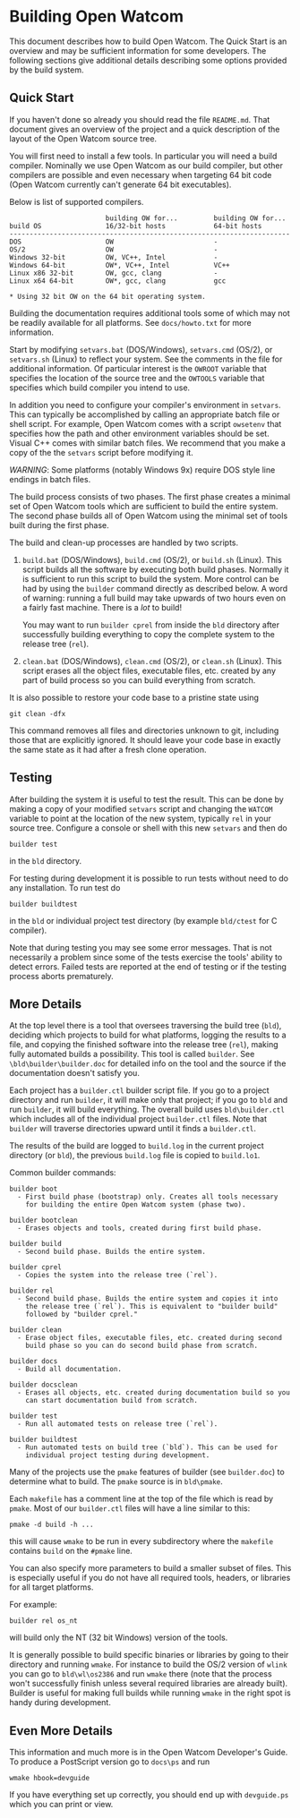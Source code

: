 
Building Open Watcom
====================

This document describes how to build Open Watcom. The Quick Start is an
overview and may be sufficient information for some developers. The
following sections give additional details describing some options provided
by the build system.

Quick Start
-----------

If you haven't done so already you should read the file `README.md`. That
document gives an overview of the project and a quick description of the
layout of the Open Watcom source tree.

You will first need to install a few tools. In particular you will need a
build compiler. Nominally we use Open Watcom as our build compiler, but
other compilers are possible and even necessary when targeting 64 bit code
(Open Watcom currently can't generate 64 bit executables).

Below is list of supported compilers.

                            building OW for...         building OW for...
    build OS                16/32-bit hosts            64-bit hosts
    ----------------------------------------------------------------------
    DOS                     OW                         -
    OS/2                    OW                         -
    Windows 32-bit          OW, VC++, Intel            -
    Windows 64-bit          OW*, VC++, Intel           VC++
    Linux x86 32-bit        OW, gcc, clang             -
    Linux x64 64-bit        OW*, gcc, clang            gcc

    * Using 32 bit OW on the 64 bit operating system.

Building the documentation requires additional tools some of which may not
be readily available for all platforms. See `docs/howto.txt` for more
information.

Start by modifying `setvars.bat` (DOS/Windows), `setvars.cmd` (OS/2), or
`setvars.sh` (Linux) to reflect your system. See the comments in the file
for additional information. Of particular interest is the `OWROOT` variable
that specifies the location of the source tree and the `OWTOOLS` variable
that specifies which build compiler you intend to use.

In addition you need to configure your compiler's environment in `setvars`.
This can typically be accomplished by calling an appropriate batch file or
shell script. For example, Open Watcom comes with a script `owsetenv` that
specifies how the path and other environment variables should be set. Visual
C++ comes with similar batch files. We recommend that you make a copy of the
the `setvars` script before modifying it.

*WARNING*: Some platforms (notably Windows 9x) require DOS style line
endings in batch files.

The build process consists of two phases. The first phase creates a minimal
set of Open Watcom tools which are sufficient to build the entire system.
The second phase builds all of Open Watcom using the minimal set of tools
built during the first phase.

The build and clean-up processes are handled by two scripts.

1. `build.bat` (DOS/Windows), `build.cmd` (OS/2), or `build.sh` (Linux).
    This script builds all the software by executing both build phases.
    Normally it is sufficient to run this script to build the system. More
    control can be had by using the `builder` command directly as described
    below. A word of warning: running a full build may take upwards of two
    hours even on a fairly fast machine. There is a *lot* to build!

    You may want to run `builder cprel` from inside the `bld` directory
    after successfully building everything to copy the complete system to
    the release tree (`rel`).

2. `clean.bat` (DOS/Windows), `clean.cmd` (OS/2), or `clean.sh` (Linux).
    This script erases all the object files, executable files, etc. created
    by any part of build process so you can build everything from scratch.

It is also possible to restore your code base to a pristine state using

    git clean -dfx

This command removes all files and directories unknown to git, including
those that are explicitly ignored. It should leave your code base in exactly
the same state as it had after a fresh clone operation.

Testing
-------

After building the system it is useful to test the result. This can be done
by making a copy of your modified `setvars` script and changing the `WATCOM`
variable to point at the location of the new system, typically `rel` in your
source tree. Configure a console or shell with this new `setvars` and then
do

    builder test

in the `bld` directory.

For testing during development it is possible to run tests without need to do
any installation. To run test do

    builder buildtest

in the `bld` or individual project test directory 
(by example `bld/ctest` for C compiler).

Note that during testing you may see some error messages. That is not
necessarily a problem since some of the tests exercise the tools' ability to
detect errors. Failed tests are reported at the end of testing or if the
testing process aborts prematurely.

More Details
------------

At the top level there is a tool that oversees traversing the build tree
(`bld`), deciding which projects to build for what platforms, logging
the results to a file, and copying the finished software into the release
tree (`rel`), making fully automated builds a possibility. This tool is
called `builder`. See `\bld\builder\builder.doc` for detailed info on
the tool and the source if the documentation doesn't satisfy you.

Each project has a `builder.ctl` builder script file. If you go to a project
directory and run `builder`, it will make only that project; if you go to
`bld` and run `builder`, it will build everything. The overall build uses
`bld\builder.ctl` which includes all of the individual project `builder.ctl`
files. Note that `builder` will traverse directories upward until it finds a
`builder.ctl`.

The results of the build are logged to `build.log` in the current project
directory (or `bld`), the previous `build.log` file is copied to
`build.lo1`.

Common builder commands:

    builder boot
      - First build phase (bootstrap) only. Creates all tools necessary
        for building the entire Open Watcom system (phase two).

    builder bootclean
      - Erases objects and tools, created during first build phase.

    builder build
      - Second build phase. Builds the entire system.

    builder cprel
      - Copies the system into the release tree (`rel`).

    builder rel
      - Second build phase. Builds the entire system and copies it into
        the release tree (`rel`). This is equivalent to "builder build"
        followed by "builder cprel."

    builder clean
      - Erase object files, executable files, etc. created during second
        build phase so you can do second build phase from scratch.

    builder docs
      - Build all documentation.

    builder docsclean
      - Erases all objects, etc. created during documentation build so you
        can start documentation build from scratch.

    builder test
      - Run all automated tests on release tree (`rel`).

    builder buildtest
      - Run automated tests on build tree (`bld`). This can be used for 
        individual project testing during development.

Many of the projects use the `pmake` features of builder (see `builder.doc`)
to determine what to build. The `pmake` source is in `bld\pmake`.

Each `makefile` has a comment line at the top of the file which is read by
`pmake`. Most of our `builder.ctl` files will have a line similar to this:

    pmake -d build -h ...

this will cause `wmake` to be run in every subdirectory where the `makefile`
contains `build` on the `#pmake` line.

You can also specify more parameters to build a smaller subset of files.
This is especially useful if you do not have all required tools, headers, or
libraries for all target platforms.

For example:

    builder rel os_nt

will build only the NT (32 bit Windows) version of the tools.

It is generally possible to build specific binaries or libraries by going to
their directory and running `wmake`. For instance to build the OS/2 version
of `wlink` you can go to `bld\wl\os2386` and run `wmake` there (note that
the process won't successfully finish unless several required libraries are
already built). Builder is useful for making full builds while running
`wmake` in the right spot is handy during development.

Even More Details
-----------------

This information and much more is in the Open Watcom Developer's Guide. To
produce a PostScript version go to `docs\ps` and run

    wmake hbook=devguide

If you have everything set up correctly, you should end up with
`devguide.ps` which you can print or view.

